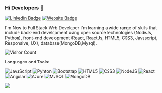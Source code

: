 ### Hi Developers 👋

[![Linkedin Badge](https://img.shields.io/badge/-Piyush-blue?style=flat-square&logo=Linkedin&logoColor=white&link=https://www.linkedin.com/in/piyushkumar28/)](https://www.linkedin.com/in/piyushkumar28/)
[![Website Badge](https://img.shields.io/badge/StackOverflow-Piyush-yellow)](https://stackoverflow.com/users/16666791/piyush-kumar?tab=profile)

I'm
New to Full Stack Web Developer
I'm learning a wide range of skills that include back-end development using open source technologies (NodeJs, Python), front-end development (React, ReactJs, HTML5, CSS3, Javascript, Responsive, UX), database(MongoDB,Mysql).


![Visitor Count](https://profile-counter.glitch.me/Piyush-TheDeveloper/count.svg)

Languages and Tools:

<img alt="JavaScript" src="https://img.shields.io/badge/JavaScript-FCDC00.svg?style=flat-square&logo=javascript&logoColor=white"/> <img alt="Pyhton" src="https://img.shields.io/badge/Python-%33471A1.svg?style=flat-square&logo=python&logoColor=white"/> <img alt="Bootstrap" src="https://img.shields.io/badge/Bootstrap-%23563D7C.svg?style=flat-square&logo=bootstrap&logoColor=white"/> <img alt="HTML5" src="https://img.shields.io/badge/HTML5-%23E34F26.svg?style=flat-square&logo=html5&logoColor=white"/> <img alt="CSS3" src="https://img.shields.io/badge/CSS3-%231572B6.svg?style=flat-square&logo=css3&logoColor=white"/> <img alt="NodeJS" src="https://img.shields.io/badge/NodeJS-%2343853D.svg?style=flat-square&logo=node-dot-js&logoColor=white"/> <img alt="React" src="https://img.shields.io/badge/ReactJS-%2320232a.svg?style=flat-square&logo=react&logoColor=%2361DAFB"/> <img alt="Angular" src="https://img.shields.io/badge/Angular-%23DD0031.svg?flat-square&logo=angular&logoColor=white"/> <img alt="Azure" src="https://img.shields.io/badge/Azure-%230072C6.svg?style=flat-square&logo=azure-devops&logoColor=white"/> <img alt="MySQL" src="https://img.shields.io/badge/MySQL-%2300f.svg?style=flat-square&logo=mysql&logoColor=white"/> <img alt="MongoDB" src ="https://img.shields.io/badge/MongoDB-%234ea94b.svg?style=flat-square&logo=mongodb&logoColor=white"/>

![](https://activity-graph.herokuapp.com/graph?username=Piyush-TheDeveloper&theme=react-dark&area=true)

<!---
- 👋 Hi, I’m @Piyush-TheDeveloper
- 👀 I’m interested in making as much webistes projects for clients and later explore myself in various domains. 
- 🌱 I’m currently learning Full Stack Web Development from EdureKa.
- 💞️ I’m looking to collaborate on 
- 📫 You can reach me via "LinkedIn - https://www.linkedin.com/in/piyushkumar28/" 

Piyush-TheDeveloper/Piyush-TheDeveloper is a ✨ special ✨ repository because its `README.md` (this file) appears on your GitHub profile.
You can click the Preview link to take a look at your changes.
--->
